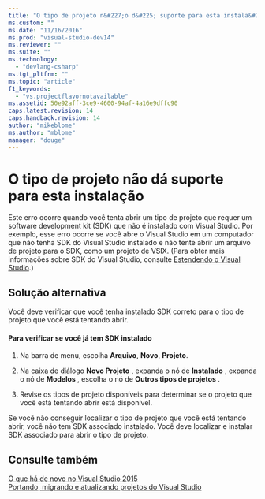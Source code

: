 ```yaml
---
title: "O tipo de projeto n&#227;o d&#225; suporte para esta instala&#231;&#227;o | Microsoft Docs"
ms.custom: ""
ms.date: "11/16/2016"
ms.prod: "visual-studio-dev14"
ms.reviewer: ""
ms.suite: ""
ms.technology: 
  - "devlang-csharp"
ms.tgt_pltfrm: ""
ms.topic: "article"
f1_keywords: 
  - "vs.projectflavornotavailable"
ms.assetid: 50e92aff-3ce9-4600-94af-4a16e9dffc90
caps.latest.revision: 14
caps.handback.revision: 14
author: "mikeblome"
ms.author: "mblome"
manager: "douge"
---
```

# O tipo de projeto n&#227;o d&#225; suporte para esta instala&#231;&#227;o
Este erro ocorre quando você tenta abrir um tipo de projeto que requer um software development kit \(SDK\) que não é instalado com Visual Studio.  Por exemplo, esse erro ocorre se você abre o Visual Studio em um computador que não tenha SDK do Visual Studio instalado e não tente abrir um arquivo de projeto para o SDK, como um projeto de VSIX. \(Para obter mais informações sobre SDK do Visual Studio, consulte [Estendendo o Visual Studio](http://go.microsoft.com/fwlink/?LinkID=64968).\)  
  
## Solução alternativa  
 Você deve verificar que você tenha instalado SDK correto para o tipo de projeto que você está tentando abrir.  
  
#### Para verificar se você já tem SDK instalado  
  
1.  Na barra de menu, escolha **Arquivo**, **Novo**, **Projeto**.  
  
2.  Na caixa de diálogo **Novo Projeto** , expanda o nó de **Instalado** , expanda o nó de **Modelos** , escolha o nó de **Outros tipos de projetos** .  
  
3.  Revise os tipos de projeto disponíveis para determinar se o projeto que você está tentando abrir está disponível.  
  
 Se você não conseguir localizar o tipo de projeto que você está tentando abrir, você não tem SDK associado instalado.  Você deve localizar e instalar SDK associado para abrir o tipo de projeto.  
  
## Consulte também  
 [O que há de novo no Visual Studio 2015](../ide/what-s-new-in-visual-studio-2015.md)   
 [Portando, migrando e atualizando projetos do Visual Studio](../porting/porting-migrating-and-upgrading-visual-studio-projects.md)